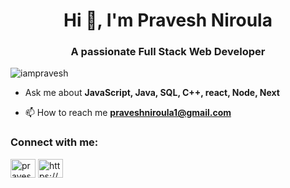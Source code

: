 <h1 align="center">Hi 👋, I'm Pravesh Niroula</h1>
<h3 align="center">A passionate Full Stack Web Developer</h3>

<p align="left"> <img src="https://komarev.com/ghpvc/?username=iampravesh&label=Profile%20views&color=0e75b6&style=flat" alt="iampravesh" /> </p>

- Ask me about **JavaScript, Java, SQL, C++, react, Node, Next**

- 📫 How to reach me **praveshniroula1@gmail.com**

<h3 align="left">Connect with me:</h3>
<p align="left">
<a href="https://twitter.com/pravesh669" target="blank"><img align="center" src="https://raw.githubusercontent.com/rahuldkjain/github-profile-readme-generator/master/src/images/icons/Social/twitter.svg" alt="pravesh669" height="30" width="40" /></a>
<a href="https://linkedin.com/in/https://www.linkedin.com/in/pravesh-niroula-b8a158236/" target="blank"><img align="center" src="https://raw.githubusercontent.com/rahuldkjain/github-profile-readme-generator/master/src/images/icons/Social/linked-in-alt.svg" alt="https://www.linkedin.com/in/pravesh-niroula-b8a158236/" height="30" width="40" /></a>
</p>


